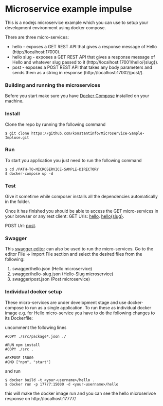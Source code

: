 

# Microservice example impulse

This is a nodejs microservice example which you can use to setup your development environment using docker compose.

There are three micro-services:

-  hello - exposes a GET REST API that gives a response message of Hello (http://localhost:17000).
-  hello slug - exposes a GET REST API that gives a response message of Hello and whatever slug passed to it (http://localhost:17001/hello/{slug}).
- post - exposes a POST REST API that takes any body parameters and sends them as a string in response (http://localhost:17002/post/).
  
### Building and running the microservices    

Before you start make sure you have  [Docker Compose](https://docs.docker.com/compose/install/)  installed on your machine.

### Install

Clone the repo by running the following command

```
$ git clone https://github.com/konstantinfo/Microservice-Sample-Impluse.git
```

### Run

To start you application you just need to run the following command

```
$ cd /PATH-TO-MICROSERVICE-SAMPLE-DIRECTORY
$ docker-compose up -d
```
### Test

Give it sometime while composer installs all the dependencies automatically in the folder.

Once it has finished you should be able to access the GET micro-services in your browser or any rest client:
 GET Urls:
 [hello](http://localhost:17000).
 [hello{slug}](http://localhost:17001/hello/{slug}).
 
 POST Url:
  [post](http://localhost:17002/post/).

### Swagger

This [swagger editor](http://localhost:17003/) can also be used to run the micro-services. Go to the editor File -> Import File section and select the desired files from the following:
1. swagger/hello.json (Hello microservice)
2. swagger/hello-slug.json (Hello-Slug microservice)
3. swagger/post.json (Post microservice)

### Individual docker setup
These micro-services are under development stage and use docker-compose to run as a single application. To run these as individual docker image e.g. for Hello micro-service you have to do the following changes to its Dockerfile:

uncomment the following lines 
```
#COPY ./src/package*.json ./

#RUN npm install
#COPY ./src .

#EXPOSE 15000
#CMD ["npm", "start"]
```

and run

```
$ docker build -t <your-username>/hello .
$ docker run -p 17777:15000 -d <your-username>/hello
```
this will make the docker image run and you can see the hello microserivce response on http://localhost:17777/

